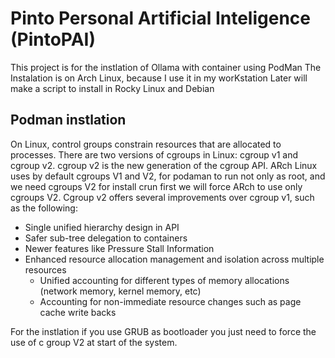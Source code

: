 # Pinto Personal Artificial Inteligence (PintoPAI)
This project is for the instlation of Ollama with container using PodMan
The Instalation is on Arch Linux, because I use it in my worKstation
Later will make a script to install in Rocky Linux and Debian

## Podman instlation


On Linux, control groups constrain resources that are allocated to processes.
There are two versions of cgroups in Linux: cgroup v1 and cgroup v2. cgroup v2 is the new generation of the cgroup API.
ARch Linux uses by default cgroups V1 and V2, for podaman to run not only as root, and we need cgroups V2 for install crun first we will force ARch to use only cgroups V2.
Cgroup v2 offers several improvements over cgroup v1, such as the following:

* Single unified hierarchy design in API
* Safer sub-tree delegation to containers
* Newer features like Pressure Stall Information
* Enhanced resource allocation management and isolation across multiple resources
  * Unified accounting for different types of memory allocations (network memory, kernel memory, etc)
  * Accounting for non-immediate resource changes such as page cache write backs

For the instlation if you use GRUB as bootloader you just need to force the use of c group V2 at start of the system.

